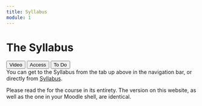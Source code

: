 ```yaml
---
title: Syllabus
module: 1
---
```


# The Syllabus

<!-- rebuild this video -->
<div class="tab">
  <button class="tablinks active" onclick="openTab(event, 'Video')">Video</button>
  <button class="tablinks" onclick="openTab(event, 'Access')">Access</button>
  <button class="tablinks" onclick="openTab(event, 'ToDo')">To Do</button>
</div>
<div id="Video" class="tabcontent" style="display:block">
<div id="Access" class="tabcontent">
You can get to the Syllabus from the tab up above in the navigation bar, or directly from <a href="../imgs/Syllabus.pdf" target="_blank">Syllabus</a>.
</div>
<div id="ToDo" class="tabcontent">

<p>Please read the for the course in its entirety. The version on this website, as well as the one in your Moodle shell, are identical.
</p>

</div>
